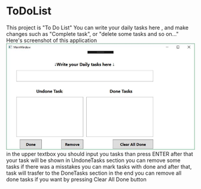 # ToDoList
This project is "To Do List" 
You can write your daily tasks here , and make changes such as "Complete task", or "delete some tasks and so on..."
Here's screenshot of this application
![screenShot](Capture.JPG)
in the upper textbox you should input you tasks than press ENTER
after that your task will be shown in UndoneTasks section
you can remove some tasks if there was a misstakes
you can mark tasks with done and after that, task will trasfer to the DoneTasks section
in the end you can remove all done tasks if you want by pressing Clear All Done button
